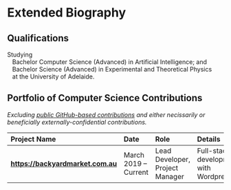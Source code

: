 # Extended Biography

## Qualifications

Studying <br />
&nbsp;&nbsp;&nbsp;Bachelor Computer Science (Advanced) in Artificial Intelligence; and <br />
&nbsp;&nbsp;&nbsp;Bachelor Science (Advanced) in Experimental and Theoretical Physics <br />
&nbsp;&nbsp;&nbsp;at the University of Adelaide.

## Portfolio of Computer Science Contributions

*Excluding [public GitHub-based contributions](http://github.com/rzjnzk) and either necissarily or beneficially externally-confidential contributions.*

| **Project Name** | **Date** | **Role** | **Details** |
| :--- | :--- | :--- | :--- |
| **https://backyardmarket.com.au** | March 2019 – Current | Lead Developer, Project Manager | Full-stack development with Wordpress |
